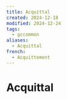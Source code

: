 ```yaml
---
title: Acquittal
created: 2024-12-18
modified: 2024-12-24
tags:
  - gccommon
aliases:
  - Acquittal
french:
  - Acquittement
---
```

# Acquittal
